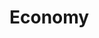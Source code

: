 <!--{
  "title": "Economy",
  "status": 0,
  "previous": "user-experience",
  "next": "society"
}-->
# Economy